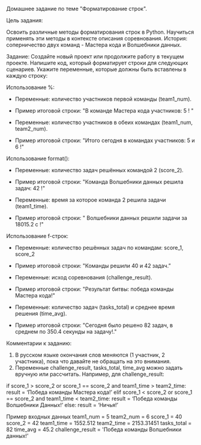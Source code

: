 Домашнее задание по теме "Форматирование строк".

Цель задания:

Освоить различные методы форматирования строк в Python.
Научиться применять эти методы в контексте описания соревнования. История: соперничество двух команд - Мастера кода и Волшебники данных.

Задание:
Создайте новый проект или продолжите работу в текущем проекте.
Напишите код, который форматирует строки для следующих сценариев.
Укажите переменные, которые должны быть вставлены в каждую строку:

Использование %:

- Переменные: количество участников первой команды (team1_num).
- Пример итоговой строки: "В команде Мастера кода участников: 5 ! "

- Переменные: количество участников в обеих командах (team1_num, team2_num).
- Пример итоговой строки: "Итого сегодня в командах участников: 5 и 6 !"

Использование format():
- Переменные: количество задач решённых командой 2 (score_2).
- Пример итоговой строки: "Команда Волшебники данных решила задач: 42 !"

- Переменные: время за которое команда 2 решила задачи (team1_time).
- Пример итоговой строки: " Волшебники данных решили задачи за 18015.2 с !"

Использование f-строк:
- Переменные: количество решённых задач по командам: score_1, score_2
- Пример итоговой строки: "Команды решили 40 и 42 задач.”

- Переменные: исход соревнования (challenge_result).
- Пример итоговой строки: "Результат битвы: победа команды Мастера кода!"

- Переменные: количество задач (tasks_total) и среднее время решения (time_avg).
- Пример итоговой строки: "Сегодня было решено 82 задач, в среднем по 350.4 секунды на задачу!."

Комментарии к заданию:
1. В русском языке окончания слов меняются (1 участник, 2 участника), пока что давайте не обращать на это внимания.
2. Переменные challenge_result, tasks_total, time_avg можно задать вручную или рассчитать. Например, для challenge_result:

if score_1 > score_2 or score_1 == score_2 and team1_time > team2_time:
result = ‘Победа команды Мастера кода!’
elif score_1 < score_2 or score_1 == score_2 and team1_time < team2_time:
result = ‘Победа команды Волшебники Данных!’
else:
result = ‘Ничья!’

Пример входных данных
team1_num = 5
team2_num = 6
score_1 = 40
score_2 = 42
team1_time = 1552.512
team2_time = 2153.31451
tasks_total = 82
time_avg = 45.2
challenge_result = 'Победа команды Волшебники данных!'

